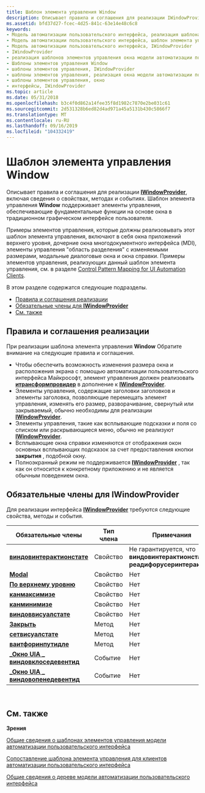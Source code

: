 ```yaml
---
title: Шаблон элемента управления Window
description: Описывает правила и соглашения для реализации IWindowProvider, включая сведения о свойствах, методах и событиях. Шаблон элемента управления Window поддерживает элементы управления, обеспечивающие фундаментальные функции на основе окна в традиционном графическом интерфейсе пользователя.
ms.assetid: bfd37d27-fcec-4d25-841c-63e14e48c6c8
keywords:
- Модель автоматизации пользовательского интерфейса, реализация шаблона элемента управления Window
- Модель автоматизации пользовательского интерфейса, шаблон элемента управления Window
- Модель автоматизации пользовательского интерфейса, IWindowProvider
- IWindowProvider
- реализация шаблонов элементов управления окна модели автоматизации пользовательского интерфейса
- Шаблоны элементов управления Window
- шаблоны элементов управления, IWindowProvider
- шаблоны элементов управления, реализация окна модели автоматизации пользовательского интерфейса
- шаблоны элементов управления, окно
- интерфейсы, IWindowProvider
ms.topic: article
ms.date: 05/31/2018
ms.openlocfilehash: b3c4f0d862a14fee35f8d1982c7870e2be031c61
ms.sourcegitcommit: 2d531328b6ed82d4ad971a45a5131b430c5866f7
ms.translationtype: MT
ms.contentlocale: ru-RU
ms.lasthandoff: 09/16/2019
ms.locfileid: "104332419"
---
```

# <a name="window-control-pattern"></a>Шаблон элемента управления Window

Описывает правила и соглашения для реализации [**IWindowProvider**](/windows/desktop/api/UIAutomationCore/nn-uiautomationcore-iwindowprovider), включая сведения о свойствах, методах и событиях. Шаблон элемента управления **Window** поддерживает элементы управления, обеспечивающие фундаментальные функции на основе окна в традиционном графическом интерфейсе пользователя.

Примеры элементов управления, которые должны реализовывать этот шаблон элемента управления, включают в себя окна приложений верхнего уровня, дочерние окна многодокументного интерфейса (MDI), элементы управления "область разделения" с изменяемыми размерами, модальные диалоговые окна и окна справки. Примеры элементов управления, реализующих данный шаблон элемента управления, см. в разделе [Control Pattern Mapping for UI Automation Clients](uiauto-controlpatternmapping.md).

В этом разделе содержатся следующие подразделы.

-   [Правила и соглашения реализации](#implementation-guidelines-and-conventions)
-   [Обязательные члены для **IWindowProvider**](#required-members-for-iwindowprovider)
-   [См. также](#related-topics)

## <a name="implementation-guidelines-and-conventions"></a>Правила и соглашения реализации

При реализации шаблона элемента управления **Window** Обратите внимание на следующие правила и соглашения.

-   Чтобы обеспечить возможность изменения размера окна и расположения экрана с помощью автоматизации пользовательского интерфейса Майкрософт, элемент управления должен реализовать [**итрансформпровидер**](/windows/desktop/api/UIAutomationCore/nn-uiautomationcore-itransformprovider) в дополнение к [**IWindowProvider**](/windows/desktop/api/UIAutomationCore/nn-uiautomationcore-iwindowprovider).
-   Элементы управления, содержащие заголовки заголовков и элементы заголовка, позволяющие перемещать элемент управления, изменять его размер, разворачивание, свернутый или закрываемый, обычно необходимы для реализации [**IWindowProvider**](/windows/desktop/api/UIAutomationCore/nn-uiautomationcore-iwindowprovider).
-   Элементы управления, такие как всплывающие подсказки и поля со списком или раскрывающиеся меню, обычно не реализуют [**IWindowProvider**](/windows/desktop/api/UIAutomationCore/nn-uiautomationcore-iwindowprovider).
-   Всплывающие окна справки изменяются от отображения окон основных всплывающих подсказок за счет предоставления кнопки **закрытия** , подобной окну.
-   Полноэкранный режим не поддерживается [**IWindowProvider**](/windows/desktop/api/UIAutomationCore/nn-uiautomationcore-iwindowprovider) , так как он относится к конкретному приложению и не является обычным поведением окна.

## <a name="required-members-for-iwindowprovider"></a>Обязательные члены для **IWindowProvider**

Для реализации интерфейса [**IWindowProvider**](/windows/desktop/api/UIAutomationCore/nn-uiautomationcore-iwindowprovider) требуются следующие свойства, методы и события.



| Обязательные члены                                                                            | Тип члена | Примечания                                                                       |
|---------------------------------------------------------------------------------------------|-------------|-----------------------------------------------------------------------------|
| [**виндовинтерактионстате**](/windows/desktop/api/UIAutomationCore/nf-uiautomationcore-iwindowprovider-get_windowinteractionstate)             | Свойство    | Не гарантируется, что **виндовинтерактионстате \_ реадифорусеринтерактион** |
| [**Modal**](/windows/desktop/api/UIAutomationCore/nf-uiautomationcore-iwindowprovider-get_ismodal)                                           | Свойство    | Нет                                                                        |
| [**По верхнему уровню**](/windows/desktop/api/UIAutomationCore/nf-uiautomationcore-iwindowprovider-get_istopmost)                                       | Свойство    | Нет                                                                        |
| [**канмаксимизе**](/windows/desktop/api/UIAutomationCore/nf-uiautomationcore-iwindowprovider-get_canmaximize)                                   | Свойство    | Нет                                                                        |
| [**канминимизе**](/windows/desktop/api/UIAutomationCore/nf-uiautomationcore-iwindowprovider-get_canminimize)                                   | Свойство    | Нет                                                                        |
| [**виндоввисуалстате**](/windows/desktop/api/UIAutomationCore/nf-uiautomationcore-iwindowprovider-get_windowvisualstate)                       | Свойство    | Нет                                                                        |
| [**Закрыть**](/windows/desktop/api/UIAutomationCore/nf-uiautomationcore-iwindowprovider-close)                                               | Метод      | Нет                                                                        |
| [**сетвисуалстате**](/windows/desktop/api/UIAutomationCore/nf-uiautomationcore-iwindowprovider-setvisualstate)                             | Метод      | Нет                                                                        |
| [**ваитфоринпутидле**](/windows/desktop/api/UIAutomationCore/nf-uiautomationcore-iwindowprovider-waitforinputidle)                         | Метод      | Нет                                                                        |
| [**\_Окно UIA \_ виндовклоседевентид**](uiauto-event-ids.md) | Событие       | Нет                                                                        |
| [**\_Окно UIA \_ виндовопенедевентид**](uiauto-event-ids.md) | Событие       | Нет                                                                        |



 

## <a name="related-topics"></a>См. также

<dl> <dt>

**Зрения**
</dt> <dt>

[Общие сведения о шаблонах элементов управления модели автоматизации пользовательского интерфейса](uiauto-controlpatternsoverview.md)
</dt> <dt>

[Сопоставление шаблона элемента управления для клиентов автоматизации пользовательского интерфейса](uiauto-controlpatternmapping.md)
</dt> <dt>

[Общие сведения о дереве модели автоматизации пользовательского интерфейса](uiauto-treeoverview.md)
</dt> </dl>

 

 





